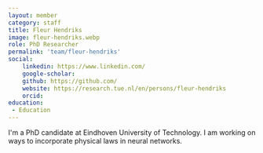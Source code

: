 ```yaml
---
layout: member
category: staff
title: Fleur Hendriks
image: fleur-hendriks.webp 
role: PhD Researcher
permalink: 'team/fleur-hendriks'
social:
    linkedin: https://www.linkedin.com/
    google-scholar: 
    github: https://github.com/
    website: https://research.tue.nl/en/persons/fleur-hendriks
    orcid: 
education:
 - Education
---
```


I'm a PhD candidate at Eindhoven University of Technology. I am working on ways to incorporate physical laws in neural networks.
